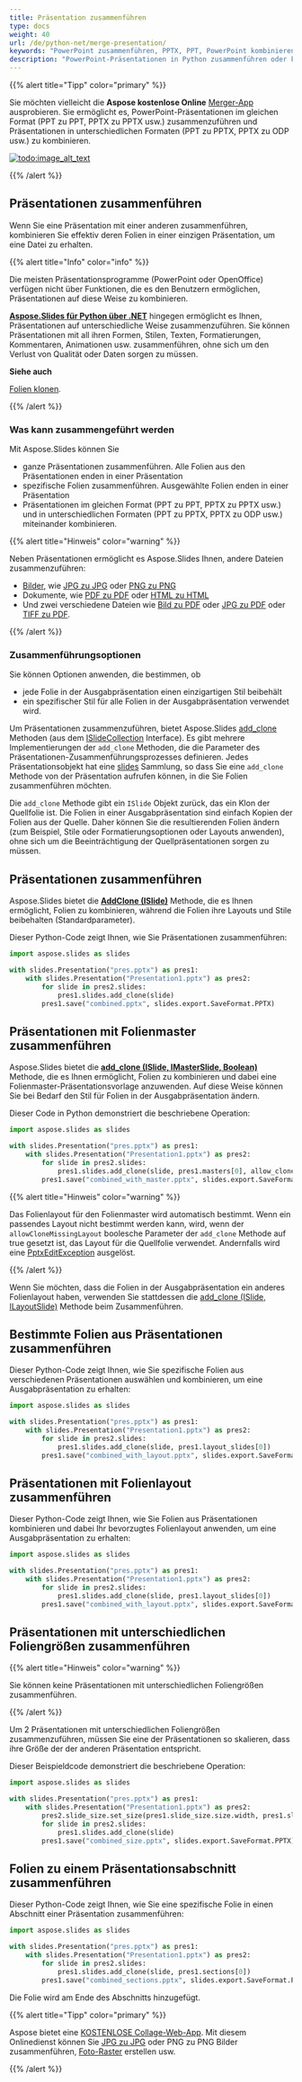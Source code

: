 ```yaml
---
title: Präsentation zusammenführen
type: docs
weight: 40
url: /de/python-net/merge-presentation/
keywords: "PowerPoint zusammenführen, PPTX, PPT, PowerPoint kombinieren, Präsentation zusammenführen, Präsentation kombinieren, Python"
description: "PowerPoint-Präsentationen in Python zusammenführen oder kombinieren"
---
```


{{% alert  title="Tipp" color="primary" %}} 

Sie möchten vielleicht die **Aspose kostenlose Online** [Merger-App](https://products.aspose.app/slides/merger) ausprobieren. Sie ermöglicht es, PowerPoint-Präsentationen im gleichen Format (PPT zu PPT, PPTX zu PPTX usw.) zusammenzuführen und Präsentationen in unterschiedlichen Formaten (PPT zu PPTX, PPTX zu ODP usw.) zu kombinieren.

[![todo:image_alt_text](slides-merger.png)](https://products.aspose.app/slides/merger)

{{% /alert %}} 


## **Präsentationen zusammenführen**

Wenn Sie eine Präsentation mit einer anderen zusammenführen, kombinieren Sie effektiv deren Folien in einer einzigen Präsentation, um eine Datei zu erhalten. 

{{% alert title="Info" color="info" %}}

Die meisten Präsentationsprogramme (PowerPoint oder OpenOffice) verfügen nicht über Funktionen, die es den Benutzern ermöglichen, Präsentationen auf diese Weise zu kombinieren. 

[**Aspose.Slides für Python über .NET**](https://products.aspose.com/slides/python-net/) hingegen ermöglicht es Ihnen, Präsentationen auf unterschiedliche Weise zusammenzuführen. Sie können Präsentationen mit all ihren Formen, Stilen, Texten, Formatierungen, Kommentaren, Animationen usw. zusammenführen, ohne sich um den Verlust von Qualität oder Daten sorgen zu müssen. 

**Siehe auch**

[Folien klonen](https://docs.aspose.com/slides/python-net/cloning-commenting-and-manipulating-slides/#cloning-commentingandmanipulatingslides-cloningslides)*.* 

{{% /alert %}}

### **Was kann zusammengeführt werden**

Mit Aspose.Slides können Sie 

* ganze Präsentationen zusammenführen. Alle Folien aus den Präsentationen enden in einer Präsentation
* spezifische Folien zusammenführen. Ausgewählte Folien enden in einer Präsentation
* Präsentationen im gleichen Format (PPT zu PPT, PPTX zu PPTX usw.) und in unterschiedlichen Formaten (PPT zu PPTX, PPTX zu ODP usw.) miteinander kombinieren.

{{% alert title="Hinweis" color="warning" %}} 

Neben Präsentationen ermöglicht es Aspose.Slides Ihnen, andere Dateien zusammenzuführen:

* [Bilder](https://products.aspose.com/slides/python-net/merger/image-to-image/), wie [JPG zu JPG](https://products.aspose.com/slides/python-net/merger/jpg-to-jpg/) oder [PNG zu PNG](https://products.aspose.com/slides/python-net/merger/png-to-png/)
* Dokumente, wie [PDF zu PDF](https://products.aspose.com/slides/python-net/merger/pdf-to-pdf/) oder [HTML zu HTML](https://products.aspose.com/slides/python-net/merger/html-to-html/)
* Und zwei verschiedene Dateien wie [Bild zu PDF](https://products.aspose.com/slides/python-net/merger/image-to-pdf/) oder [JPG zu PDF](https://products.aspose.com/slides/python-net/merger/jpg-to-pdf/) oder [TIFF zu PDF](https://products.aspose.com/slides/python-net/merger/tiff-to-pdf/).

{{% /alert %}}

### **Zusammenführungsoptionen**

Sie können Optionen anwenden, die bestimmen, ob

* jede Folie in der Ausgabpräsentation einen einzigartigen Stil beibehält
* ein spezifischer Stil für alle Folien in der Ausgabpräsentation verwendet wird. 

Um Präsentationen zusammenzuführen, bietet Aspose.Slides [add_clone](https://reference.aspose.com/slides/python-net/aspose.slides/islidecollection/) Methoden (aus dem [ISlideCollection](https://reference.aspose.com/slides/python-net/aspose.slides/islidecollection/) Interface). Es gibt mehrere Implementierungen der `add_clone` Methoden, die die Parameter des Präsentationen-Zusammenführungsprozesses definieren. Jedes Präsentationsobjekt hat eine [slides](https://reference.aspose.com/slides/python-net/aspose.slides/presentation/) Sammlung, so dass Sie eine `add_clone` Methode von der Präsentation aufrufen können, in die Sie Folien zusammenführen möchten. 

Die `add_clone` Methode gibt ein `ISlide` Objekt zurück, das ein Klon der Quellfolie ist. Die Folien in einer Ausgabpräsentation sind einfach Kopien der Folien aus der Quelle. Daher können Sie die resultierenden Folien ändern (zum Beispiel, Stile oder Formatierungsoptionen oder Layouts anwenden), ohne sich um die Beeinträchtigung der Quellpräsentationen sorgen zu müssen. 

## **Präsentationen zusammenführen** 

Aspose.Slides bietet die [**AddClone (ISlide)**](https://reference.aspose.com/slides/python-net/aspose.slides/islidecollection/) Methode, die es Ihnen ermöglicht, Folien zu kombinieren, während die Folien ihre Layouts und Stile beibehalten (Standardparameter). 

Dieser Python-Code zeigt Ihnen, wie Sie Präsentationen zusammenführen:

```py
import aspose.slides as slides

with slides.Presentation("pres.pptx") as pres1:
    with slides.Presentation("Presentation1.pptx") as pres2:
        for slide in pres2.slides:
            pres1.slides.add_clone(slide)
        pres1.save("combined.pptx", slides.export.SaveFormat.PPTX)
```

## **Präsentationen mit Folienmaster zusammenführen**

Aspose.Slides bietet die [**add_clone (ISlide, IMasterSlide, Boolean)**](https://reference.aspose.com/slides/python-net/aspose.slides/islidecollection/) Methode, die es Ihnen ermöglicht, Folien zu kombinieren und dabei eine Folienmaster-Präsentationsvorlage anzuwenden. Auf diese Weise können Sie bei Bedarf den Stil für Folien in der Ausgabpräsentation ändern. 

Dieser Code in Python demonstriert die beschriebene Operation:

```py
import aspose.slides as slides

with slides.Presentation("pres.pptx") as pres1:
    with slides.Presentation("Presentation1.pptx") as pres2:
        for slide in pres2.slides:
            pres1.slides.add_clone(slide, pres1.masters[0], allow_clone_missing_layout = True)
        pres1.save("combined_with_master.pptx", slides.export.SaveFormat.PPTX) 
```

{{% alert title="Hinweis" color="warning" %}} 

Das Folienlayout für den Folienmaster wird automatisch bestimmt. Wenn ein passendes Layout nicht bestimmt werden kann, wird, wenn der `allowCloneMissingLayout` boolesche Parameter der `add_clone` Methode auf true gesetzt ist, das Layout für die Quellfolie verwendet. Andernfalls wird eine [PptxEditException](https://reference.aspose.com/slides/python-net/aspose.slides/pptxeditexception/) ausgelöst. 

{{% /alert %}}

Wenn Sie möchten, dass die Folien in der Ausgabpräsentation ein anderes Folienlayout haben, verwenden Sie stattdessen die [add_clone (ISlide, ILayoutSlide)](https://reference.aspose.com/slides/python-net/aspose.slides/islidecollection/) Methode beim Zusammenführen. 

## **Bestimmte Folien aus Präsentationen zusammenführen**

Dieser Python-Code zeigt Ihnen, wie Sie spezifische Folien aus verschiedenen Präsentationen auswählen und kombinieren, um eine Ausgabpräsentation zu erhalten:

```py
import aspose.slides as slides

with slides.Presentation("pres.pptx") as pres1:
    with slides.Presentation("Presentation1.pptx") as pres2:
        for slide in pres2.slides:
            pres1.slides.add_clone(slide, pres1.layout_slides[0])
        pres1.save("combined_with_layout.pptx", slides.export.SaveFormat.PPTX) 
```

## **Präsentationen mit Folienlayout zusammenführen**

Dieser Python-Code zeigt Ihnen, wie Sie Folien aus Präsentationen kombinieren und dabei Ihr bevorzugtes Folienlayout anwenden, um eine Ausgabpräsentation zu erhalten:

```py
import aspose.slides as slides

with slides.Presentation("pres.pptx") as pres1:
    with slides.Presentation("Presentation1.pptx") as pres2:
        for slide in pres2.slides:
            pres1.slides.add_clone(slide, pres1.layout_slides[0])
        pres1.save("combined_with_layout.pptx", slides.export.SaveFormat.PPTX) 
```

## **Präsentationen mit unterschiedlichen Foliengrößen zusammenführen**

{{% alert title="Hinweis" color="warning" %}} 

Sie können keine Präsentationen mit unterschiedlichen Foliengrößen zusammenführen. 

{{% /alert %}}

Um 2 Präsentationen mit unterschiedlichen Foliengrößen zusammenzuführen, müssen Sie eine der Präsentationen so skalieren, dass ihre Größe der der anderen Präsentation entspricht. 

Dieser Beispieldcode demonstriert die beschriebene Operation:

```py
import aspose.slides as slides

with slides.Presentation("pres.pptx") as pres1:
    with slides.Presentation("Presentation1.pptx") as pres2:
        pres2.slide_size.set_size(pres1.slide_size.size.width, pres1.slide_size.size.height, slides.SlideSizeScaleType.ENSURE_FIT)
        for slide in pres2.slides:
            pres1.slides.add_clone(slide)
        pres1.save("combined_size.pptx", slides.export.SaveFormat.PPTX) 
```

## **Folien zu einem Präsentationsabschnitt zusammenführen**

Dieser Python-Code zeigt Ihnen, wie Sie eine spezifische Folie in einen Abschnitt einer Präsentation zusammenführen:

```py
import aspose.slides as slides

with slides.Presentation("pres.pptx") as pres1:
    with slides.Presentation("Presentation1.pptx") as pres2:
        for slide in pres2.slides:
            pres1.slides.add_clone(slide, pres1.sections[0])
        pres1.save("combined_sections.pptx", slides.export.SaveFormat.PPTX) 
```

Die Folie wird am Ende des Abschnitts hinzugefügt. 

{{% alert title="Tipp" color="primary" %}}

Aspose bietet eine [KOSTENLOSE Collage-Web-App](https://products.aspose.app/slides/collage). Mit diesem Onlinedienst können Sie [JPG zu JPG](https://products.aspose.app/slides/collage/jpg) oder PNG zu PNG Bilder zusammenführen, [Foto-Raster](https://products.aspose.app/slides/collage/photo-grid) erstellen usw. 

{{% /alert %}}